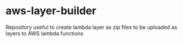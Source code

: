 # aws-layer-builder
Repository useful to create lambda layer as zip files to be uploaded as layers to AWS lambda functions
